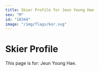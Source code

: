 ```yaml
---
title: Skier Profile for Jeun Young Hae
sex: "M"
id: "18344"
image: "/img/flags/kor.svg" 
---
```


# Skier Profile

This page is for: Jeun Young Hae.
    